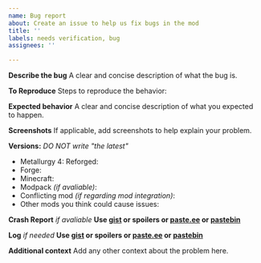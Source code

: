 ```yaml
---
name: Bug report
about: Create an issue to help us fix bugs in the mod
title: ''
labels: needs verification, bug
assignees: ''

---
```


**Describe the bug**
A clear and concise description of what the bug is.

**To Reproduce**
Steps to reproduce the behavior:

**Expected behavior**
A clear and concise description of what you expected to happen.

**Screenshots**
If applicable, add screenshots to help explain your problem.

**Versions:** _DO NOT write "the latest"_
- Metallurgy 4: Reforged: 
- Forge: 
- Minecraft:
- Modpack _(if avaliable)_:
- Conflicting mod _(if regarding mod integration)_:
- Other mods you think could cause issues:  

**Crash Report** _if avaliable_ 
**Use [gist](https://gist.github.com) or spoilers or [paste.ee](https://paste.ee) or [pastebin](https://pastebin.com)**

**Log** _if needed_
**Use [gist](https://gist.github.com) or spoilers or [paste.ee](https://paste.ee) or [pastebin](https://pastebin.com)**

**Additional context**
Add any other context about the problem here.
